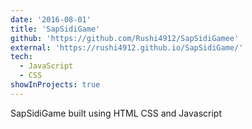 ```yaml
---
date: '2016-08-01'
title: 'SapSidiGame'
github: 'https://github.com/Rushi4912/SapSidiGamee'
external: 'https://rushi4912.github.io/SapSidiGame/'
tech:
  - JavaScript
  - CSS
showInProjects: true
---
```


SapSidiGame built using HTML CSS and Javascript 
